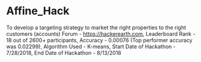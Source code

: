# Affine_Hack
To develop a targeting strategy to market the right properties to the right customers (accounts)
Forum - https://hackerearth.com, Leaderboard Rank - 18 out of 2600+ participants, Accuracy - 0.00076 (Top performer accuracy was 0.02299), Algorithm Used - K-means, Start Date of Hackathon - 7/28/2018, End Date of Hackathon - 8/13/2018
